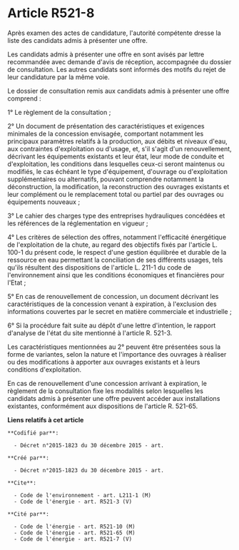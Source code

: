 # Article R521-8

Après examen des actes de candidature, l'autorité compétente dresse la liste des candidats admis à présenter une offre. 

Les candidats admis à présenter une offre en sont avisés par lettre recommandée avec demande d'avis de réception, accompagnée
du dossier de consultation. Les autres candidats sont informés des motifs du rejet de leur candidature par la même voie. 

Le dossier de consultation remis aux candidats admis à présenter une offre comprend : 

1° Le règlement de la consultation ; 

2° Un document de présentation des caractéristiques et exigences minimales de la concession envisagée, comportant notamment
les principaux paramètres relatifs à la production, aux débits et niveaux d'eau, aux contraintes d'exploitation ou d'usage,
et, s'il s'agit d'un renouvellement, décrivant les équipements existants et leur état, leur mode de conduite et
d'exploitation, les conditions dans lesquelles ceux-ci seront maintenus ou modifiés, le cas échéant le type d'équipement,
d'ouvrage ou d'exploitation supplémentaires ou alternatifs, pouvant comprendre notamment la déconstruction, la modification,
la reconstruction des ouvrages existants et leur complément ou le remplacement total ou partiel par des ouvrages ou
équipements nouveaux ; 

3° Le cahier des charges type des entreprises hydrauliques concédées et les références de la réglementation en vigueur ; 

4° Les critères de sélection des offres, notamment l'efficacité énergétique de l'exploitation de la chute, au regard des
objectifs fixés par l'article L. 100-1 du présent code, le respect d'une gestion équilibrée et durable de la ressource en eau
permettant la conciliation de ses différents usages, tels qu'ils résultent des dispositions de l'article L. 211-1 du code de
l'environnement ainsi que les conditions économiques et financières pour l'Etat ; 

5° En cas de renouvellement de concession, un document décrivant les caractéristiques de la concession venant à expiration, à
l'exclusion des informations couvertes par le secret en matière commerciale et industrielle ; 

6° Si la procédure fait suite au dépôt d'une lettre d'intention, le rapport d'analyse de l'état du site mentionné à l'article
R. 521-3. 

Les caractéristiques mentionnées au 2° peuvent être présentées sous la forme de variantes, selon la nature et l'importance
des ouvrages à réaliser ou des modifications à apporter aux ouvrages existants et à leurs conditions d'exploitation. 

En cas de renouvellement d'une concession arrivant à expiration, le règlement de la consultation fixe les modalités selon
lesquelles les candidats admis à présenter une offre peuvent accéder aux installations existantes, conformément aux
dispositions de l'article R. 521-65.

**Liens relatifs à cet article**

	**Codifié par**:

	  - Décret n°2015-1823 du 30 décembre 2015 - art.

	**Créé par**:

	  - Décret n°2015-1823 du 30 décembre 2015 - art.

	**Cite**:

	  - Code de l'environnement - art. L211-1 (M)
	  - Code de l'énergie - art. R521-3 (V)

	**Cité par**:

	  - Code de l'énergie - art. R521-10 (M)
	  - Code de l'énergie - art. R521-65 (M)
	  - Code de l'énergie - art. R521-7 (V)
